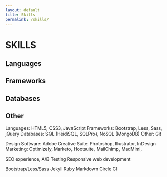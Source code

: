 ```yaml
---
layout: default
title: Skills
permalink: /skills/
---
```

    					
# SKILLS

## Languages

## Frameworks

## Databases

## Other
					
Languages: 		HTML5, CSS3, JavaScript
Frameworks: 		Bootstrap, Less, Sass, jQuery
Databases:		SQL (HeidiSQL, SQLPro), NoSQL (MongoDB)
Other: 			Git

Design Software:	Adobe Creative Suite: Photoshop, Illustrator, InDesign 
Marketing:		Optimizely, Marketo, Hootsuite, MailChimp, MadMimi, 

SEO experience, A/B Testing
Responsive web development


Bootstrap/Less/Sass
Jekyll
Ruby
Markdown
Circle CI

